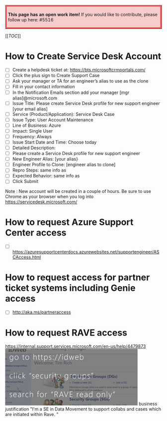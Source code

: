 <table border="1";bgcolor="#ffa7a7";>
<tr>
  <td style='border-style:solid;border-color:#f64e4e;background-color:#f9cccc;border-width:3pt; 
vertical-align:top;width:8in;padding:2.0pt 3.0pt 2.0pt 3.0pt'>  

<b> This page has an open work item! </b>
If you would like to contribute, please follow up here:
#5516
</td>
</tr>
</table>

[[_TOC_]]
# How to Create Service Desk Account

- [ ] Create a helpdesk ticket at:  https://bts.microsoftcrmportals.com/
- [ ] Click the plus sign to Create Support Case
- [ ] Ask your manager or TA for an engineer’s alias to use as the clone
- [ ] Fill in your contact information
- [ ] In the Notification Emails section add your manager [mgr alias]@microsoft.com
- [ ] Issue Title:  Please create Service Desk profile for new support engineer [your email alias]
- [ ] Service (Product/Application):  Service Desk Case
- [ ] Issue Type:  User Account Maintenance
- [ ] Line of Business:  Azure
- [ ] Impact:  Single User
- [ ] Frequency:  Always
- [ ] Issue Start Date and Time:  Choose today
- [ ] Detailed Description:  
- [ ] Please create a Service Desk profile for new support engineer
- [ ] New Engineer Alias:  [your alias}
- [ ] Engineer Profile to Clone:  [engineer alias to clone]
- [ ] Repro Steps:  same info as 
- [ ] Expected Behavior:  same info as 
- [ ] Click Submit

Note : New account will be created in a couple of hours.  Be sure to use Chrome as your browser when you log into https://servicedesk.microsoft.com/

# How to request Azure Support Center access
- [ ] https://azuresupportcenterdocs.azurewebsites.net/supportengineer/ASCAccess.html 

# How to request access for partner ticket systems including Genie access

- [ ] http://aka.ms/partneraccess

# How to request RAVE access
https://internal.support.services.microsoft.com/en-us/help/4479873
![image.png](/.attachments/image-6a98d121-bd07-4828-97ec-a5c24ed313fd.png)
business justification "I'm a SE in Data Movement to support collabs and cases which are initiated within Rave. "


